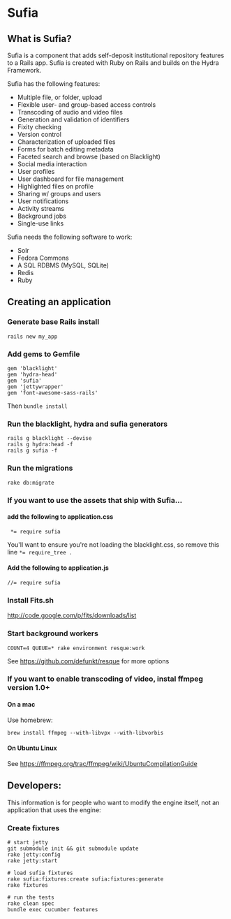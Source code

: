# Sufia

## What is Sufia?
Sufia is a component that adds self-deposit institutional repository features to a Rails app. 
Sufia is created with Ruby on Rails and builds on the Hydra Framework.

Sufia has the following features:

* Multiple file, or folder, upload
* Flexible user- and group-based access controls
* Transcoding of audio and video files 
* Generation and validation of identifiers
* Fixity checking
* Version control
* Characterization of uploaded files
* Forms for batch editing metadata
* Faceted search and browse (based on Blacklight)
* Social media interaction
* User profiles
* User dashboard for file management
* Highlighted files on profile
* Sharing w/ groups and users
* User notifications
* Activity streams
* Background jobs
* Single-use links

Sufia needs the following software to work:
* Solr
* Fedora Commons
* A SQL RDBMS (MySQL, SQLite)
* Redis
* Ruby



## Creating an application
### Generate base Rails install
```rails new my_app```
### Add gems to Gemfile
```
gem 'blacklight'
gem 'hydra-head'
gem 'sufia'
gem 'jettywrapper'
gem 'font-awesome-sass-rails'
```
Then `bundle install`

### Run the blacklight, hydra and sufia generators
```
rails g blacklight --devise
rails g hydra:head -f
rails g sufia -f
```

### Run the migrations

```
rake db:migrate
```


### If you want to use the assets that ship with Sufia...
#### add the following to application.css
```
 *= require sufia
```
You'll want to ensure you're not loading the blacklight.css, so remove this line ```*= require_tree .```

#### Add the following to application.js
```
//= require sufia
```

### Install Fits.sh
http://code.google.com/p/fits/downloads/list

### Start background workers
```
COUNT=4 QUEUE=* rake environment resque:work
```
See https://github.com/defunkt/resque for more options

### If you want to enable transcoding of video, instal ffmpeg version 1.0+
#### On a mac
Use homebrew:
```
brew install ffmpeg --with-libvpx --with-libvorbis
```

#### On Ubuntu Linux
See https://ffmpeg.org/trac/ffmpeg/wiki/UbuntuCompilationGuide

## Developers:
This information is for people who want to modify the engine itself, not an application that uses the engine:
### Create fixtures
```
# start jetty
git submodule init && git submodule update
rake jetty:config
rake jetty:start

# load sufia fixtures
rake sufia:fixtures:create sufia:fixtures:generate
rake fixtures

# run the tests
rake clean spec
bundle exec cucumber features
```

